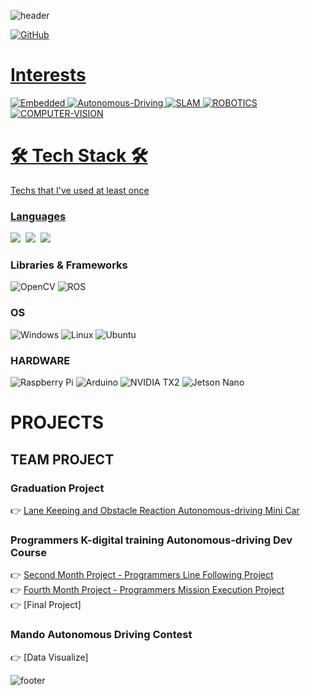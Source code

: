 ![header](https://capsule-render.vercel.app/api?type=rect&color=timeGradient&height=180&section=header&text=Ko%20Seram%20&fontAlign=30&fontSize=90&textBg=true&animation=fadeIn&fontAlignY=50&desc=SLAM%20마스터가%20되고싶은%20대학생&descAlignY=51&descAlign=75)

<a href=https://github.com/Seram-Ko/>![GitHub](https://img.shields.io/badge/github-%23121011.svg?style=for-the-badge&logo=github&logoColor=white)
<!--
<a href=https://www.linkedin.com/in//>![LinkedIn](https://img.shields.io/badge/linkedin-%230077B5.svg?style=for-the-badge&logo=linkedin&logoColor=white)
<a href=https:/>![Notion](https://img.shields.io/badge/Notion-%23000000.svg?style=for-the-badge&logo=notion&logoColor=white)
-->
<h1 align="left"> Interests </h1>

![Embedded](https://img.shields.io/badge/Embedded-FCC624.svg?style=for-the-badge&logo=Embedded&logoColor=white)
![Autonomous-Driving](https://img.shields.io/badge/AutonomousDriving-%23D00000.svg?style=for-the-badge&logo=AutonomousDriving&logoColor=white)
![SLAM](https://img.shields.io/badge/SLAM-%23EE4C2C.svg?style=for-the-badge&logo=SLAM&logoColor=white)
![ROBOTICS](https://img.shields.io/badge/ROBOTICS-%230A0FF9.svg?style=for-the-badge&logo=ROBOTICS&logoColor=white)
![COMPUTER-VISION](https://img.shields.io/badge/COMPUTERVISION-%23FF6F00.svg?style=for-the-badge&logo=COMPUTERVISION&logoColor=white)

<h1 align="left">🛠 Tech Stack 🛠</h1>

<p align="left"> Techs that I've used at least once </p>

<h3>Languages</h3>
<p align="left">
  <img src="https://img.shields.io/badge/Python-3766AB?style=flat-square&logo=Python&logoColor=white"/></a>&nbsp 
  <img src="https://img.shields.io/badge/C++-00599C?style=flat-square&logo=C%2B%2B&logoColor=white"/></a>&nbsp 
  <img src="https://img.shields.io/badge/C-A8B9CC?style=flat-square&logo=C&logoColor=white"/></a>&nbsp  
</p>

<h3>Libraries & Frameworks</h3>

  ![OpenCV](https://img.shields.io/badge/opencv-%23white.svg?style=for-the-badge&logo=opencv&logoColor=white)
  ![ROS](https://img.shields.io/badge/ros-%230A0FF9.svg?style=for-the-badge&logo=ros&logoColor=white)

<h3>OS</h3>

  ![Windows](https://img.shields.io/badge/Windows-0078D6?style=for-the-badge&logo=windows&logoColor=white)
  ![Linux](https://img.shields.io/badge/Linux-FCC624?style=for-the-badge&logo=linux&logoColor=black)
  ![Ubuntu](https://img.shields.io/badge/Ubuntu-E95420?style=for-the-badge&logo=ubuntu&logoColor=white)

<h3>HARDWARE</h3>

  ![Raspberry Pi](https://img.shields.io/badge/-RaspberryPi-C51A4A?style=for-the-badge&logo=Raspberry-Pi)
  ![Arduino](https://img.shields.io/badge/-Arduino-00979D?style=for-the-badge&logo=Arduino&logoColor=white)
  ![NVIDIA TX2](https://img.shields.io/badge/-NVIDIATX2-FCC624?style=for-the-badge&logo=amp)
  ![Jetson Nano](https://img.shields.io/badge/-JetsonNano-E95420?style=for-the-badge&logo=amp)
<br>

# PROJECTS
## TEAM PROJECT
### Graduation Project
:point_right: [Lane Keeping and Obstacle Reaction Autonomous-driving Mini Car](https://github.com/Seram-Ko/Univ-Capstone-Design) 

### Programmers K-digital training Autonomous-driving Dev Course
:point_right: [Second Month Project - Programmers Line Following Project](https://github.com/PROGRAMMERS-TEAM-C/Project2)<br>
:point_right: [Fourth Month Project - Programmers Mission Execution Project](https://github.com/PROGRAMMERS-TEAM-C/Project4)<br>
:point_right: [Final Project]<!--(https://github.com/choyoungjin0928/Final_Project_TeamB)--> 

### Mando Autonomous Driving Contest
:point_right: [Data Visualize]<!--(https://github.com/choyoungjin0928/python_visualize_project)--> 

![footer](https://capsule-render.vercel.app/api?type=rect&color=timeGradient&height=60&section=footer)

